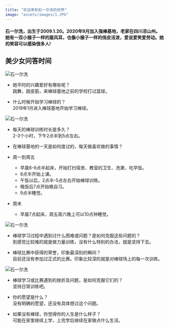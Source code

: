 ```yaml
---
title: "欢迎来到石一尔洗的世界"
image: "assets/images/1.JPG"
---
```

 

#### 石一尔洗，出生于2009.1.20。2020年9月加入强棒基地，老家在四川凉山州。她有一双小猴子一样的扇风耳，也像小猴子一样的俏皮活泼，爱说爱笑爱劳动。她的笑容可以感染很多人!  



## 美少女问答时间  

![石一尔洗](https://tva1.sinaimg.cn/large/e6c9d24ely1gojtzqv1igj20k00dcaar.jpg)
* 她平时的兴趣爱好有哪些呢？  
    跳舞，跳皮筋，来棒球基地之前的学校打过篮球。  

* 什么时候开始学习棒球的？  
    2019年1月进入棒球基地开始学习棒球。  

![石一尔洗](https://tva1.sinaimg.cn/large/e6c9d24ely1goju3ooo1aj20k00dct9n.jpg)
* 每天的棒球训练时长是多久？  
    2-3个小时，下午2点半到5点左右。

* 在棒球基地的一天是如何度过的，每天做喜欢做的事情？  
* 周一到周五    
    * 早晨6-6点半起床，开始打扫宿舍、教室的卫生、洗漱、吃早饭。  
    * 8点半开始上课。  
    * 午饭以后，2点半-5点左右开始棒球训练。  
    * 晚饭后7点开始晚自习。  
    * 9点半睡觉。
* 周末  
    * 早晨7点起床，周五周六晚上可以10点钟睡觉。  

![石一尔洗](https://tva1.sinaimg.cn/large/e6c9d24ely1gojwxvzknwj21400u046e.jpg) 


* 棒球学习过程中遇到过什么困难或问题？是如何克服这些问题的？  
    到感觉比较难的就是做力量训练，没有什么特别的办法，就是坚持下去。  

* 棒球比赛中获得的荣誉，印象最深刻的瞬间？  
    目前还没有参加过正式的比赛。印象比较深的就是对棒球场上的每一次训练。  


![石一尔洗](https://tva1.sinaimg.cn/large/e6c9d24ely1gojwyk7d4bj21400u0wk2.jpg)  


* 棒球学习或比赛遇到的挫折及问题，是如何克服它们的？  
    坚持日常训练吧。  

* 你的愿望是什么？  
    没有明确的愿望，还没有具体想过这个问题。  

* 如果没有棒球，你觉得你的人生是什么样子？  
    可能在家里继续上学，上完学后继续在家做点什么生活。
